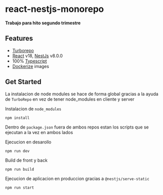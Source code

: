 # react-nestjs-monorepo

**Trabajo para hito segundo trimestre**

## Features

- [Turborepo](https://turborepo.org/)
- [React](https://reactjs.org/) v18, [NestJs](https://nestjs.com/) v8.0.0
- 100% [Typescript](https://www.typescriptlang.org/)
- [Dockerize](https://docs.docker.com/) images

## Get Started

La instalacion de node modules se hace de forma global gracias a la ayuda de `TurboRepo` en vez de tener node_modules en cliente y server 

Instalacion de `node_modules`

```
npm install
```

Dentro de `package.json` fuera de ambos repos estan los scripts que se ejecutan a la vez en ambos lados

Ejecucion en desarollo 

```
npm run dev
```

Build de front y back

```
npm run build
```

Ejecucion de aplicacion en produccion gracias a `@nestjs/serve-static`

```
npm run start
```
